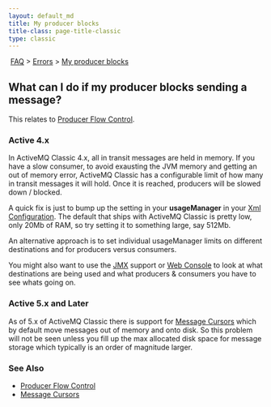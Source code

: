 ```yaml
---
layout: default_md
title: My producer blocks 
title-class: page-title-classic
type: classic
---
```


 [FAQ](faq) > [Errors](errors) > [My producer blocks](my-producer-blocks)


What can I do if my producer blocks sending a message?
------------------------------------------------------

This relates to [Producer Flow Control](producer-flow-control).

### Active 4.x

In ActiveMQ Classic 4.x, all in transit messages are held in memory. If you have a slow consumer, to avoid exausting the JVM memory and getting an out of memory error, ActiveMQ Classic has a configurable limit of how many in transit messages it will hold. Once it is reached, producers will be slowed down / blocked.

A quick fix is just to bump up the setting in your **usageManager** in your [Xml Configuration](xml-configuration). The default that ships with ActiveMQ Classic is pretty low, only 20Mb of RAM, so try setting it to something large, say 512Mb.

An alternative approach is to set individual usageManager limits on different destinations and for producers versus consumers.

You might also want to use the [JMX](jmx) support or [Web Console](web-console) to look at what destinations are being used and what producers & consumers you have to see whats going on.

### Active 5.x and Later

As of 5.x of ActiveMQ Classic there is support for [Message Cursors](message-cursors) which by default move messages out of memory and onto disk. So this problem will not be seen unless you fill up the max allocated disk space for message storage which typically is an order of magnitude larger.

### See Also

*   [Producer Flow Control](producer-flow-control)
*   [Message Cursors](message-cursors)

